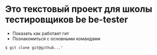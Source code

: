 # Это текстовый проект для школы тестировщиков be be-tester

+ Показать как работает гит
+ Познакомиться с основными командами

```bash
$ git clone git@github..."
